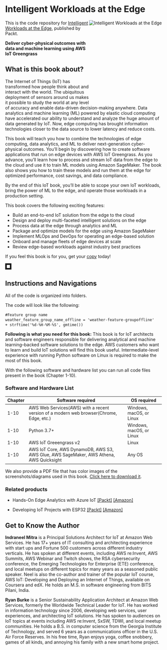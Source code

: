 # Intelligent Workloads at the Edge

<a href="https://www.packtpub.com/product/intelligent-workloads-at-the-edge/9781801811781"><img src="https://static.packt-cdn.com/products/9781801811781/cover/smaller" alt="Intelligent Workloads at the Edge" height="256px" align="right"></a>

This is the code repository for [Intelligent Workloads at the Edge](https://www.packtpub.com/product/intelligent-workloads-at-the-edge/9781801811781), published by Packt.

**Deliver cyber-physical outcomes with data and machine learning using AWS IoT Greengrass**

## What is this book about?

The Internet of Things (IoT) has transformed how people think about and interact with the world. The ubiquitous deployment of sensors around us makes it possible to study the world at any level of accuracy and enable data-driven decision-making anywhere. Data analytics and machine learning (ML) powered by elastic cloud computing have accelerated our ability to understand and analyze the huge amount of data generated by IoT. Now, edge computing has brought information technologies closer to the data source to lower latency and reduce costs.

This book will teach you how to combine the technologies of edge computing, data analytics, and ML to deliver next-generation cyber-physical outcomes. You’ll begin by discovering how to create software applications that run on edge devices with AWS IoT Greengrass. As you advance, you’ll learn how to process and stream IoT data from the edge to the cloud and use it to train ML models using Amazon SageMaker. The book also shows you how to train these models and run them at the edge for optimized performance, cost savings, and data compliance.

By the end of this IoT book, you’ll be able to scope your own IoT workloads, bring the power of ML to the edge, and operate those workloads in a production setting.

This book covers the following exciting features: 
* Build an end-to-end IoT solution from the edge to the cloud
* Design and deploy multi-faceted intelligent solutions on the edge
* Process data at the edge through analytics and ML
* Package and optimize models for the edge using Amazon SageMaker
* Implement MLOps and DevOps for operating an edge-based solution
* Onboard and manage fleets of edge devices at scale
* Review edge-based workloads against industry best practices

If you feel this book is for you, get your [copy](https://www.amazon.in/Intelligent-Workloads-Edge-cyber-physical-Greengrass/dp/1801811784/ref=sr_1_1?crid=1FU61JEO2SR67&keywords=intelligent+workloads+at+the+edge&qid=1641362812&sprefix=Intelligent+Workloads+at+the+Edge%2Caps%2C221&sr=8-1) today!

<a href="https://www.packtpub.com/product/intelligent-workloads-at-the-edge/9781801811781"><img src="https://raw.githubusercontent.com/PacktPublishing/GitHub/master/GitHub.png" alt="https://www.packtpub.com/" border="5" /></a>

## Instructions and Navigations
All of the code is organized into folders.

The code will look like the following:
```
#Feature group name
weather_feature_group_name_offline = 'weather-feature-groupoffline'
+ strftime('%d-%H-%M-%S', gmtime())
```
**Following is what you need for this book:**
This book is for IoT architects and software engineers responsible for delivering analytical and machine learning–backed software solutions to the edge. AWS customers who want to learn and build IoT solutions will find this book useful. Intermediate-level experience with running Python software on Linux is required to make the most of this book.

With the following software and hardware list you can run all code files present in the book (Chapter 1-10).

### Software and Hardware List

| Chapter  | Software required                                                                    | OS required                        |
| -------- | -------------------------------------------------------------------------------------| -----------------------------------|
|  	1-10	   |   	AWS Web Services(AWS) with a recent version of a modern web browser(Chrome, Edge, etc.)                         |  Windows, macOS, or Linux |
|  	1-10	   |   	Python 3.7+                         | Windows, macOS, or Linux |
|  	1-10	   |   	AWS IoT Greeengrass v2                         |  Linux |
|  	1-10	   |   	AWS IoT Core, AWS DynamoDB, AWS S3, AWS Glue, AWS SageMaker, AWS Athena, AWS Quicksight                         | Any OS |

We also provide a PDF file that has color images of the screenshots/diagrams used in this book. [Click here to download it](https://static.packt-cdn.com/downloads/9781801811781_ColorImages.pdf).

### Related products <Other books you may enjoy>
* Hands-On Edge Analytics with Azure IoT  [[Packt]](https://www.packtpub.com/product/hands-on-edge-analytics-with-azure-iot/9781838829902) [[Amazon]](https://www.amazon.in/Hands-Edge-Analytics-Azure-IoT/dp/1838829903/ref=sr_1_1?crid=2ZA0D5DFS2U95&keywords=Hands-On+Edge+Analytics+with+Azure+IoT&qid=1641363369&sprefix=hands-on+edge+analytics+with+azure+iot%2Caps%2C253&sr=8-1)
  
* Developing IoT Projects with ESP32  [[Packt]](https://www.packtpub.com/product/developing-iot-projects-with-esp32/9781838641160) [[Amazon]](https://www.amazon.in/Developing-IoT-Projects-ESP32-inexpensive/dp/1838641165/ref=sr_1_1?crid=2WRFORFKPPD1&keywords=Developing+IoT+Projects+with+ESP32&qid=1641363649&sprefix=developing+iot+projects+with+esp32%2Caps%2C264&sr=8-1)
  
## Get to Know the Author
**Indraneel Mitra** is a Principal Solutions Architect for IoT at Amazon Web Services. He has 17+ years of IT consulting and architecting experience with start ups and Fortune 500 customers across different industry verticals. He has spoken at different events, including AWS re:Invent, AWS Summits, AWS Webinar and Twitch shows, the RSA cybersecurity conference, the Emerging Technologies for Enterprise (ETE) conference, and local meetups on different topics for many years as a seasoned public speaker. Neel is also the co-author and trainer of the popular IoT course, AWS IoT: Developing and Deploying an Internet of Things, available on Coursera and edX. He holds an M.S. in software engineering from BITS Pilani, India.
 
**Ryan Burke** is a Senior Sustainability Application Architect at Amazon Web Services, formerly the Worldwide Technical Leader for IoT. He has worked in information technology since 2006, developing web services, user experiences, and architecting IoT solutions. He has spoken to audiences on IoT topics at events including AWS re:Invent, SxSW, TDWI, and local meetup communities. He holds a B.S. in computer science from the Georgia Institute of Technology, and served 6 years as a communications officer in the U.S. Air Force Reserves. In his free time, Ryan enjoys yoga, coffee snobbery, games of all kinds, and annoying his family with a new smart home project.
